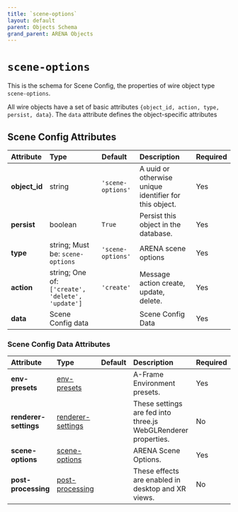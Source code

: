 ```yaml
---
title: `scene-options`
layout: default
parent: Objects Schema
grand_parent: ARENA Objects
---
```


<!--CAUTION: This file is autogenerated from https://github.com/arenaxr/arena-schemas. Changes made here may be overwritten.-->


`scene-options`
===============


This is the schema for Scene Config, the properties of wire object type `scene-options`.

All wire objects have a set of basic attributes ```{object_id, action, type, persist, data}```. The ```data``` attribute defines the object-specific attributes

Scene Config Attributes
------------------------

|Attribute|Type|Default|Description|Required|
| :--- | :--- | :--- | :--- | :--- |
|**object_id**|string|```'scene-options'```|A uuid or otherwise unique identifier for this object.|Yes|
|**persist**|boolean|```True```|Persist this object in the database.|Yes|
|**type**|string; Must be: ```scene-options```|```'scene-options'```|ARENA scene options|Yes|
|**action**|string; One of: ```['create', 'delete', 'update']```|```'create'```|Message action create, update, delete.|Yes|
|**data**|Scene Config data||Scene Config Data|Yes|

### Scene Config Data Attributes

|Attribute|Type|Default|Description|Required|
| :--- | :--- | :--- | :--- | :--- |
|**env-presets**|[env-presets](env-presets)||A-Frame Environment presets.|Yes|
|**renderer-settings**|[renderer-settings](renderer-settings)||These settings are fed into three.js WebGLRenderer properties.|No|
|**scene-options**|[scene-options](scene-options)||ARENA Scene Options.|Yes|
|**post-processing**|[post-processing](post-processing)||These effects are enabled in desktop and XR views.|No|
